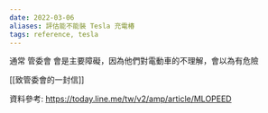 ```yaml
---
date: 2022-03-06
aliases: 評估能不能裝 Tesla 充電椿
tags: reference, tesla
---
```


通常 管委會 會是主要障礙，因為他們對電動車的不理解，會以為有危險

[[致管委會的一封信]]
 
資料參考: 
 https://today.line.me/tw/v2/amp/article/MLOPEED
 